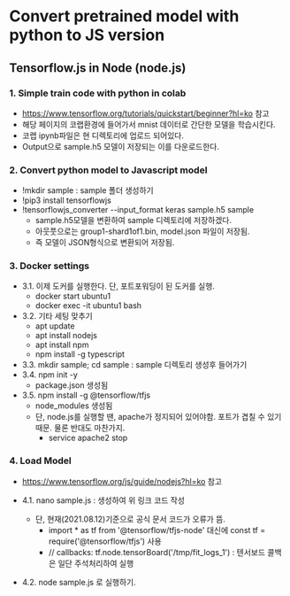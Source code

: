 # Convert pretrained model with python to JS version

## Tensorflow.js in Node (node.js)
### 1. Simple train code with python in colab
- https://www.tensorflow.org/tutorials/quickstart/beginner?hl=ko 참고
- 해당 페이지의 코랩환경에 들어가서  mnist 데이터로 간단한 모델을 학습시킨다.
- 코랩 ipynb파일은 현 디렉토리에 업로드 되어있다.
- Output으로 sample.h5 모델이 저장되는 이를 다운로드한다.

### 2. Convert python model to Javascript model
- !mkdir sample : sample 폴더 생성하기
- !pip3 install tensorflowjs
- !tensorflowjs_converter --input_format keras  sample.h5  sample
  - sample.h5모델을 변환하여 sample 디렉토리에 저장하겠다.
  - 아웃풋으로는 group1-shard1of1.bin,  model.json 파일이 저장됨.
  - 즉 모델이 JSON형식으로 변환되어 저장됨.

### 3. Docker settings
- 3.1. 이제 도커를 실행한다. 단, 포트포워딩이 된 도커를 실행.
  - docker start ubuntu1
  - docker exec -it ubuntu1 bash
- 3.2. 기타 세팅 맞추기
  - apt update
  - apt install nodejs
  - apt install npm
  - npm install -g typescript
- 3.3. mkdir sample; cd sample  :  sample 디렉토리 생성후 들어가기
- 3.4. npm init -y
  - package.json 생성됨
- 3.5. npm install -g @tensorflow/tfjs  
  - node_modules 생성됨
  - 단, node.js를 실행할 땐, apache가 정지되어 있어야함. 포트가 겹칠 수 있기 때문. 물론 반대도 마찬가지.
    - service apache2 stop

### 4. Load Model
- https://www.tensorflow.org/js/guide/nodejs?hl=ko 참고
- 4.1. nano sample.js : 생성하여 위 링크 코드 작성
  - 단, 현재(2021.08.12)기준으로 공식 문서 코드가 오류가 뜸.
    - import * as tf from '@tensorflow/tfjs-node' 대신에  const tf = require('@tensorflow/tfjs') 사용
    - // callbacks: tf.node.tensorBoard('/tmp/fit_logs_1') : 텐서보드 콜백은 일단 주석처리하여 실행

- 4.2. node sample.js 로 실행하기.

  

